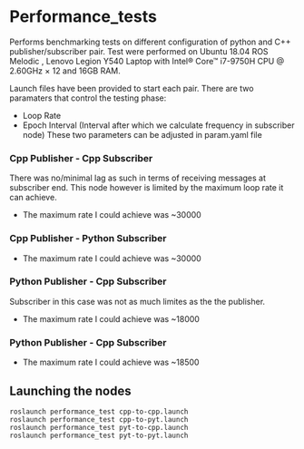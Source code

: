 # Performance_tests
Performs benchmarking tests on different configuration of python and C++ publisher/subscriber pair.
Test were performed on Ubuntu 18.04 ROS Melodic , Lenovo Legion Y540 Laptop with Intel® Core™ i7-9750H CPU @ 2.60GHz × 12 and 16GB RAM.

Launch files have been provided to start each pair.
There are two paramaters that control the testing phase:
- Loop Rate
- Epoch Interval (Interval after which we calculate frequency in subscriber node)
These two parameters can be adjusted in param.yaml file

### Cpp Publisher - Cpp Subscriber
There was no/minimal lag as such in terms of receiving messages at subscriber end. This node however is limited by the maximum 
loop rate it can achieve. 
- The maximum rate I could achieve was ~30000


### Cpp Publisher - Python Subscriber

- The maximum rate I could achieve was ~30000

### Python Publisher - Cpp Subscriber
Subscriber in this case was not as much limites as the the publisher.
- The maximum rate I could achieve was ~18000

### Python Publisher - Cpp Subscriber
- The maximum rate I could achieve was ~18500

## Launching the nodes

```
roslaunch performance_test cpp-to-cpp.launch
roslaunch performance_test cpp-to-pyt.launch
roslaunch performance_test pyt-to-cpp.launch
roslaunch performance_test pyt-to-pyt.launch





